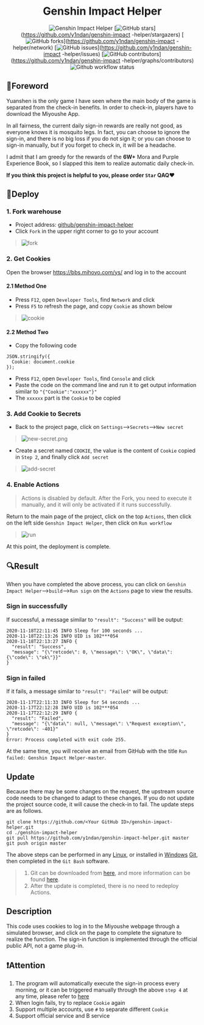 <div align="center">
<h1 align="center">
Genshin Impact Helper
</h1>

![Genshin Impact Helper](https://i.loli.net/2020/11/18/3zogEraBFtOm5nI.jpg)
[![GitHub stars](https://img.shields.io/github/stars/y1ndan/genshin-impact-helper?style=flat-square)](https://github.com/y1ndan/genshin-impact -helper/stargazers)
[![GitHub forks](https://img.shields.io/github/forks/y1ndan/genshin-impact-helper?style=flat-square)](https://github.com/y1ndan/genshin-impact -helper/network)
[![GitHub issues](https://img.shields.io/github/issues/y1ndan/genshin-impact-helper?style=flat-square)](https://github.com/y1ndan/genshin-impact -helper/issues)
[![GitHub contributors](https://img.shields.io/github/contributors/y1ndan/genshin-impact-helper?style=flat-square)](https://github.com/y1ndan/genshin-impact -helper/graphs/contributors)
![Github workflow status](https://img.shields.io/github/workflow/status/y1ndan/genshin-impact-helper/Genshin%20Impact%20Helper?label=status&style=flat-square)

</div>

## 📎Foreword

Yuanshen is the only game I have seen where the main body of the game is separated from the check-in benefits. In order to check-in, players have to download the Miyoushe App.

In all fairness, the current daily sign-in rewards are really not good, as everyone knows it is mosquito legs. In fact, you can choose to ignore the sign-in, and there is no big loss if you do not sign it; or you can choose to sign-in manually, but if you forget to check in, it will be a headache.

I admit that I am greedy for the rewards of the **6W+** Mora and Purple Experience Book, so I slapped this item to realize automatic daily check-in.

**If you think this project is helpful to you, please order `Star` QAQ❤**

## 📐Deploy

### 1. Fork warehouse

* Project address: [github/genshin-impact-helper](https://github.com/y1ndan/genshin-impact-helper)
* Click `Fork` in the upper right corner to go to your account

> ![fork](https://i.loli.net/2020/10/28/qpXowZmIWeEUyrJ.png)

### 2. Get Cookies

Open the browser https://bbs.mihoyo.com/ys/ and log in to the account

#### 2.1 Method One

* Press `F12`, open `Developer Tools`, find `Network` and click
* Press `F5` to refresh the page, and copy `Cookie` as shown below

> ![cookie](https://i.loli.net/2020/10/28/TMKC6lsnk4w5A8i.png)

#### 2.2 Method Two

* Copy the following code
```
JSON.stringify({
  Cookie: document.cookie
});
```
* Press `F12`, open `Developer Tools`, find `Console` and click
* Paste the code on the command line and run it to get output information similar to `"{"Cookie":"xxxxxx"}"`
* The `xxxxxx` part is the `Cookie` to be copied

### 3. Add Cookie to Secrets

* Back to the project page, click on `Settings`-->`Secrets`-->`New secret`

> ![new-secret.png](https://i.loli.net/2020/10/28/sxTuBFtRvzSgUaA.png)

* Create a secret named `COOKIE`, the value is the content of `Cookie` copied in `Step 2`, and finally click `Add secret`

> ![add-secret](https://i.loli.net/2020/10/28/sETkVdmrNcCUpgq.png)

### 4. Enable Actions

> Actions is disabled by default. After the Fork, you need to execute it manually, and it will only be activated if it runs successfully.

Return to the main page of the project, click on the top `Actions`, then click on the left side `Genshin Impact Helper`, then click on `Run workflow`
    
> ![run](https://i.loli.net/2020/10/28/5ylvgdYf9BDMqAH.png)

At this point, the deployment is complete.

## 🔍Result

When you have completed the above process, you can click on `Genshin Impact Helper`-->`build`-->`Run sign` on the `Actions` page to view the results.

### Sign in successfully

If successful, a message similar to `"result": "Success"` will be output:

```
2020-11-18T22:11:45 INFO Sleep for 100 seconds ...
2020-11-18T22:13:26 INFO UID is 102***054
2020-11-18T22:13:27 INFO {
  "result": "Success",
  "message": "{\"retcode\": 0, \"message\": \"OK\", \"data\": {\"code\": \"ok\"}}"
}
```

### Sign in failed

If it fails, a message similar to `"result": "Failed"` will be output:

```
2020-11-17T22:11:33 INFO Sleep for 54 seconds ...
2020-11-17T22:12:28 INFO UID is 102***054
2020-11-17T22:12:29 INFO {
  "result": "Failed",
  "message": "{\"data\": null, \"message\": \"Request exception\", \"retcode\": -401}"
}
Error: Process completed with exit code 255.
```

At the same time, you will receive an email from GitHub with the title `Run failed: Genshin Impact Helper-master`.

## Update

Because there may be some changes on the request, the upstream source code needs to be changed to adapt to these changes. If you do not update the project source code, it will cause the check-in to fail. The update steps are as follows.

```
git clone https://github.com/<Your GitHub ID>/genshin-impact-helper.git
cd ./genshin-impact-helper
git pull https://github.com/y1ndan/genshin-impact-helper.git master
git push origin master
```

The above steps can be performed in any [Linux](https://zh.wikipedia.org/wiki/Linux), or installed in [Windows](https://zh.wikipedia.org/wiki/Microsoft_Windows) [ Git](https://zh.wikipedia.org/wiki/Git), then completed in the `Git Bash` software.

> 1. Git can be downloaded from [here](https://git-scm.com/downloads), and more information can be found [here](https://git-scm.com/book/).
> 2. After the update is completed, there is no need to redeploy Actions.

## Description

This code uses cookies to log in to the Miyoushe webpage through a simulated browser, and click on the page to complete the signature to realize the function. The sign-in function is implemented through the official public API, not a game plug-in.

## ❗️Attention

1. The program will automatically execute the sign-in process every morning, or it can be triggered manually through the above `step 4` at any time, please refer to [here](.github/workflows/main.yml)
2. When login fails, try to replace `Cookie` again
3. Support multiple accounts, use `#` to separate different `Cookie`
4. Support official service and B service
